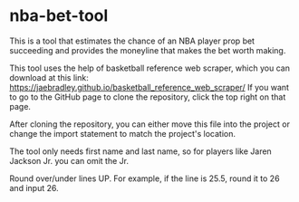 # nba-bet-tool

This is a tool that estimates the chance of an NBA player prop bet succeeding and provides the moneyline that makes the bet worth making. 

This tool uses the help of basketball reference web scraper, which you can download at this link: https://jaebradley.github.io/basketball_reference_web_scraper/
If you want to go to the GitHub page to clone the repository, click the top right on that page. 

After cloning the repository, you can either move this file into the project or change the import statement to match the project's location. 

The tool only needs first name and last name, so for players like Jaren Jackson Jr. you can omit the Jr. 

Round over/under lines UP. For example, if the line is 25.5, round it to 26 and input 26. 
